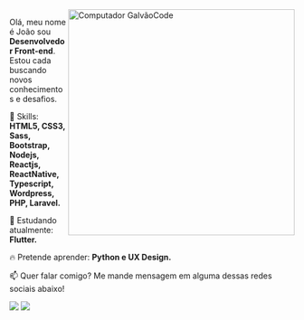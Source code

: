 <img src="https://raw.githubusercontent.com/MicaelliMedeiros/micaellimedeiros/master/image/computer-illustration.png" min-width="400px" max-width="400px" width="400px" align="right" alt="Computador GalvãoCode">

<p align="left">
  Olá, meu nome é João sou <strong>Desenvolvedor Front-end</strong>.<br>
  Estou cada buscando novos conhecimentos e desafios. 
</p>

<p align="left">
  🚀 Skills: <strong>HTML5, CSS3, Sass, Bootstrap, Nodejs, Reactjs, ReactNative, Typescript, Wordpress, PHP, Laravel.</strong>
</p>

<p align="left">
  🌈 Estudando atualmente: <strong>Flutter.</strong>
</p>

<p align="left">
  🔥 Pretende aprender: <strong>Python e UX Design.</strong>
</p>

<p align="left">
📫  Quer falar comigo? Me mande mensagem em alguma dessas redes sociais abaixo!
</p>

<p align="left">
<a href="mailto:galvaopp@gmail.com" alt="Gmail">
<img src="https://img.shields.io/badge/-galvaopp@gmail.com-e34c41?style=flat-square&labelColor=e34c41&logo=gmail&logoColor=white&link=galvaopp@gmail.com" /></a>
  
<a href="https://www.linkedin.com/in/jo%C3%A3o-victor-galv%C3%A3o-modesto-38713b83/" alt="Linkedin">
<img src="https://img.shields.io/badge/-João%20Galvão-blue?style=flat-square&logo=Linkedin&logoColor=white&link=https://www.linkedin.com/in/jo%C3%A3o-victor-galv%C3%A3o-modesto-38713b83/" /></a>
  
 </p>
 
 
